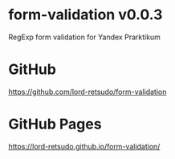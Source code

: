 # form-validation v0.0.3
RegExp form validation for Yandex Prarktikum

# GitHub
<https://github.com/lord-retsudo/form-validation>

# GitHub Pages
<https://lord-retsudo.github.io/form-validation/>

